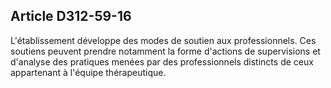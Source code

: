## Article D312-59-16

L'établissement développe des modes de soutien aux professionnels. Ces soutiens peuvent prendre
notamment la forme d'actions de supervisions et d'analyse des pratiques menées par des professionnels
distincts de ceux appartenant à l'équipe thérapeutique.

